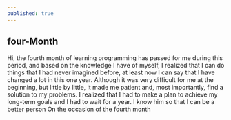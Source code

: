 ```yaml
---
published: true
---
```

## four-Month

Hi, the fourth month of learning programming has passed for me during this period, and based on the knowledge I have of myself, I realized that I can do things that I had never imagined before, at least now I can say that I have changed a lot in this one year. Although it was very difficult for me at the beginning, but little by little, it made me patient and, most importantly, find a solution to my problems. I realized that I had to make a plan to achieve my long-term goals and I had to wait for a year. I know him so that I can be a better person
On the occasion of the fourth month
